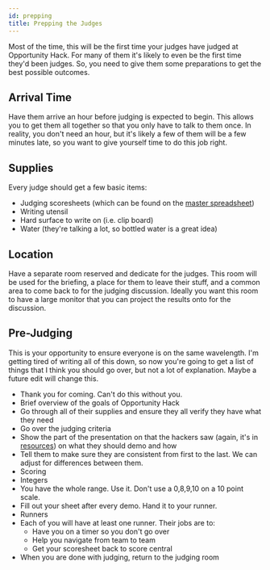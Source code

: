 ```yaml
---
id: prepping 
title: Prepping the Judges
---
```

Most of the time, this will be the first time your judges have judged at Opportunity Hack.  For many of them it's likely to even be the first time they'd been judges.  So, you need to give them some preparations to get the best possible outcomes.

## Arrival Time

Have them arrive an hour before judging is expected to begin.  This allows you to get them all together so that you only have to talk to them once.  In reality, you don't need an hour, but it's likely a few of them will be a few minutes late, so you want to give yourself time to do this job right.

## Supplies

Every judge should get a few basic items:
*  Judging scoresheets (which can be found on the [master spreadsheet](resources/resources.md))
*  Writing utensil
*  Hard surface to write on (i.e. clip board)
*  Water (they're talking a lot, so bottled water is a great idea)

## Location

Have a separate room reserved and dedicate for the judges.  This room will be used for the briefing, a place for them to leave their stuff, and a common area to come back to for the judging discussion.  Ideally you want this room to have a large monitor that you can project the results onto for the discussion.

## Pre-Judging

This is your opportunity to ensure everyone is on the same wavelength.  I'm getting tired of writing all of this down, so now you're going to get a list of things that I think you should go over, but not a lot of explanation.  Maybe a future edit will change this.

*  Thank you for coming.  Can't do this without you.
*  Brief overview of the goals of Opportunity Hack
*  Go through all of their supplies and ensure they all verify they have what they need
*  Go over the judging criteria
*  Show the part of the presentation on that the hackers saw (again, it's in [resources](resources/resources.md)) on what they should demo and how
*  Tell them to make sure they are consistent from first to the last.  We can adjust for differences between them.
*  Scoring
  *  Integers
  *  You have the whole range.  Use it.  Don't use a 0,8,9,10 on a 10 point scale.
  *  Fill out your sheet after every demo.  Hand it to your runner.
*  Runners
  *  Each of you will have at least one runner.  Their jobs are to:
     *  Have you on a timer so you don't go over
     *  Help you navigate from team to team
     *  Get your scoresheet back to score central
*  When you are done with judging, return to the judging room
